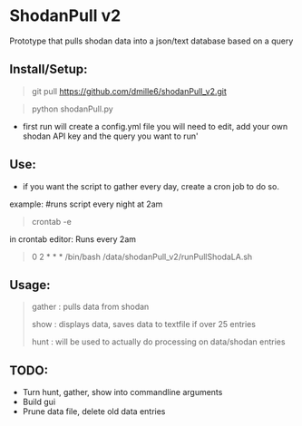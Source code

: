 # ShodanPull v2
Prototype that pulls shodan data into a json/text database based on a query

## Install/Setup:
> git pull https://github.com/dmille6/shodanPull_v2.git

> python shodanPull.py

- first run will create a config.yml file you will need to edit, add your own shodan API key and the query you want to run'

## Use:
- if you want the script to gather every day, create a cron job to do so. 

example:  #runs script every night at 2am

> crontab -e

in crontab editor: Runs every 2am
> 0 2 * * * /bin/bash /data/shodanPull_v2/runPullShodaLA.sh
 
## Usage:

> gather : pulls data from shodan
> 
> show : displays data, saves data to textfile if over 25 entries
>
> hunt : will be used to actually do processing on data/shodan entries
>

## TODO:
- Turn hunt, gather, show into commandline arguments
- Build gui
- Prune data file, delete old data entries
